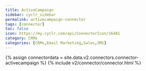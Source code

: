 ```yaml
---
title: ActiveCampaign
sidebar: cyclr_sidebar
permalink: activecampaign-connector
tags: [connector]
toc: false
icon: https://my.cyclr.com/api/ConnectorIcon/16481
category: CRMs
categories: [CRMs,Email Marketing,Sales,SMS]
---
```

{% assign connectordata = site.data.v2.connectors.connector-activecampaign %}
{% include v2/connector/connector.html %}	